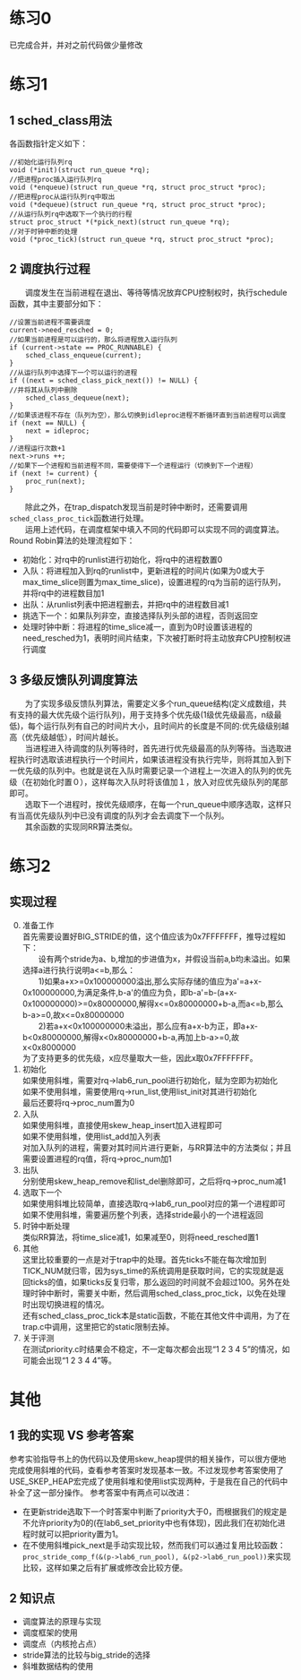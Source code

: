 练习0
===
已完成合并，并对之前代码做少量修改

练习1
===
1 sched_class用法
---
各函数指针定义如下：
```
//初始化运行队列rq
void (*init)(struct run_queue *rq);
//把进程proc插入运行队列rq
void (*enqueue)(struct run_queue *rq, struct proc_struct *proc);
//把进程proc从运行队列rq中取出
void (*dequeue)(struct run_queue *rq, struct proc_struct *proc);
//从运行队列rq中选取下一个执行的行程
struct proc_struct *(*pick_next)(struct run_queue *rq);
//对于时钟中断的处理
void (*proc_tick)(struct run_queue *rq, struct proc_struct *proc);
```
2 调度执行过程
---
　　调度发生在当前进程在退出、等待等情况放弃CPU控制权时，执行schedule函数，其中主要部分如下：
```
//设置当前进程不需要调度
current->need_resched = 0;
//如果当前进程是可以运行的，那么将进程放入运行队列  
if (current->state == PROC_RUNNABLE) {
    sched_class_enqueue(current);
}
//从运行队列中选择下一个可以运行的进程
if ((next = sched_class_pick_next()) != NULL) {
//并将其从队列中删除
    sched_class_dequeue(next);
}
//如果该进程不存在（队列为空），那么切换到idleproc进程不断循环直到当前进程可以调度      if (next == NULL) {
    next = idleproc;
}
//进程运行次数+1
next->runs ++;
//如果下一个进程和当前进程不同，需要使得下一个进程运行（切换到下一个进程）
if (next != current) {
    proc_run(next);
}
```
　　除此之外，在trap_dispatch发现当前是时钟中断时，还需要调用`sched_class_proc_tick`函数进行处理。  
　　运用上述代码，在调度框架中填入不同的代码即可以实现不同的调度算法。
Round Robin算法的处理流程如下：
+ 初始化：对rq中的runlist进行初始化，将rq中的进程数置0
+ 入队：将进程加入到rq的runlist中，更新进程的时间片(如果为0或大于max_time_slice则置为max_time_slice)，设置进程的rq为当前的运行队列，并将rq中的进程数目加1
+ 出队：从runlist列表中把进程删去，并把rq中的进程数目减1
+ 挑选下一个：如果队列非空，直接选择队列头部的进程，否则返回空
+ 处理时钟中断：将进程的time_slice减一，直到为0时设置该进程的need_resched为1，表明时间片结束，下次被打断时将主动放弃CPU控制权进行调度

3 多级反馈队列调度算法
---
　　为了实现多级反馈队列算法，需要定义多个run_queue结构(定义成数组，共有支持的最大优先级个运行队列)，用于支持多个优先级(1级优先级最高，n级最低)，每个运行队列有自己的时间片大小，且时间片的长度是不同的:优先级级别越高（优先级越低），时间片越长。  
　　当进程进入待调度的队列等待时，首先进行优先级最高的队列等待。当选取进程执行时选取该进程执行一个时间片，如果该进程没有执行完毕，则将其加入到下一优先级的队列中。也就是说在入队时需要记录一个进程上一次进入的队列的优先级（在初始化时置０），这样每次入队时将该值加１，放入对应优先级队列的尾部即可。  
　　选取下一个进程时，按优先级顺序，在每一个run_queue中顺序选取，这样只有当高优先级队列中已没有调度的队列才会去调度下一个队列。  
　　其余函数的实现同RR算法类似。  

练习2
===
实现过程
---
0. 准备工作  
	首先需要设置好BIG_STRIDE的值，这个值应该为0x7FFFFFFF，推导过程如下：  
	　　设有两个stride为a、b,增加的步进值为x，并假设当前a,b均未溢出。如果选择a进行执行说明a<=b,那么：  
	　　1)如果a+x>=0x100000000溢出,那么实际存储的值应为a'=a+x-0x100000000,为满足条件,b-a'的值应为负，即b-a'=b-(a+x-0x100000000)>=0x80000000,解得x<=0x80000000+b-a,而a<=b,那么b-a>=0,故x<=0x80000000  
	　　2)若a+x<0x100000000未溢出，那么应有a+x-b为正，即a+x-b<0x80000000,解得x<0x80000000+b-a,再加上b-a>=0,故x<0x8000000  
	为了支持更多的优先级，x应尽量取大一些，因此x取0x7FFFFFFF。
1. 初始化  
	如果使用斜堆，需要对rq->lab6_run_pool进行初始化，赋为空即为初始化  
	如果不使用斜堆，需要使用rq->run_list,使用list_init对其进行初始化  
	最后还要将rq->proc_num置为0  
2. 入队  
	如果使用斜堆，直接使用skew_heap_insert加入进程即可  
	如果不使用斜堆，使用list_add加入列表  
	对加入队列的进程，需要对其时间片进行更新，与RR算法中的方法类似；并且需要设置进程的rq值，将rq->proc_num加1
3. 出队  
	分别使用skew_heap_remove和list_del删除即可，之后将rq->proc_num减1
4. 选取下一个  
	如果使用斜堆比较简单，直接选取rq->lab6_run_pool对应的第一个进程即可  
	如果不使用斜堆，需要遍历整个列表，选择stride最小的一个进程返回
5. 时钟中断处理  
	类似RR算法，将time_slice减1，如果减至0，则将need_resched置1
6. 其他  
	这里比较重要的一点是对于trap中的处理。首先ticks不能在每次增加到TICK_NUM就归零，因为sys_time的系统调用是获取时间，它的实现就是返回ticks的值，如果ticks反复归零，那么返回的时间就不会超过100。另外在处理时钟中断时，需要关中断，然后调用sched_class_proc_tick，以免在处理时出现切换进程的情况。  
	还有sched_class_proc_tick本是static函数，不能在其他文件中调用，为了在trap.c中调用，这里把它的static限制去掉。
7. 关于评测  
	在测试priority.c时结果会不稳定，不一定每次都会出现“1 2 3 4 5”的情况，如可能会出现“1 2 3 4 4”等。

其他
===
1 我的实现 VS 参考答案
---
参考实验指导书上的伪代码以及使用skew_heap提供的相关操作，可以很方便地完成使用斜堆的代码，查看参考答案时发现基本一致。不过发现参考答案使用了USE_SKEP_HEAP宏完成了使用斜堆和使用list实现两种，于是我在自己的代码中补全了这一部分操作。
参考答案中有两点可以改进：
+ 在更新stride选取下一个时答案中判断了priority大于0，而根据我们的规定是不允许priority为0的(在lab6_set_priority中也有体现)，因此我们在初始化进程时就可以把priority置为1。
+ 在不使用斜堆pick_next是手动实现比较，然而我们可以通过复用比较函数：`proc_stride_comp_f(&(p->lab6_run_pool), &(p2->lab6_run_pool))`来实现比较，这样如果之后有扩展或修改会比较方便。  

2 知识点
---
- 调度算法的原理与实现
- 调度框架的使用
- 调度点（内核抢占点）
- stride算法的比较与big_stride的选择
- 斜堆数据结构的使用
